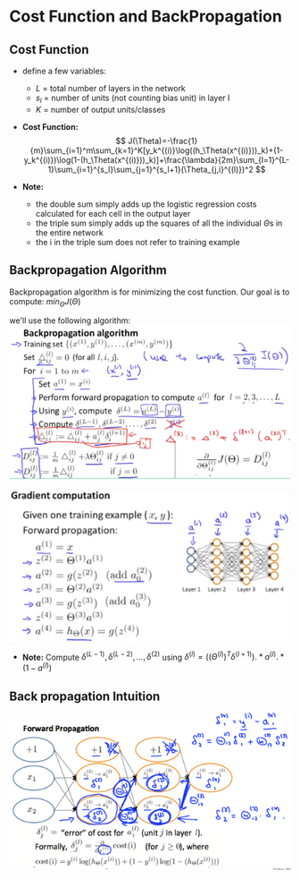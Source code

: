 # **Cost Function and BackPropagation**

## **Cost Function**

* define a few variables:
  * $L$ = total number of layers in the network
  * $s_l$ = number of units (not counting bias unit) in layer I
  * $K$ = number of output units/classes

* **Cost Function:**
  $$ J(\Theta)=-\frac{1}{m}\sum_{i=1}^m\sum_{k=1}^K[y_k^{(i)}\log((h_\Theta(x^{(i)}))_k)+(1-y_k^{(i)})\log(1-(h_\Theta(x^{(i)}))_k)]+\frac{\lambda}{2m}\sum_{l=1}^{L-1}\sum_{i=1}^{s_l}\sum_{j=1}^{s_l+1}(\Theta_{j,i}^{(l)})^2 $$

* **Note:**
  * the double sum simply adds up the logistic regression costs calculated for each cell in the output layer
  * the triple sum simply adds up the squares of all the individual $\Theta$s in the entire network
  * the i in the triple sum does not refer to training example

## **Backpropagation Algorithm**

Backpropagation algorithm is for minimizing the cost function. Our goal is to compute:
$min_\Theta J(\Theta)$

we'll use the following algorithm:
![](https://raw.githubusercontent.com/Achilles-10/machine_learning/master/Notes/imgs/cfab/cfab_1.png)

![](https://raw.githubusercontent.com/Achilles-10/machine_learning/master/Notes/imgs/cfab/cfab_2.png)

* **Note:**
  Compute $\delta^{(L-1)},\delta^{(L-2)},\dots,\delta^{(2)}$ using $\delta^{(l)}=((\Theta^{(l)})^T\delta^{(l+1)}).*a^{(l)}.*(1-a^{(l)})$



## **Back propagation Intuition**

![](https://raw.githubusercontent.com/Achilles-10/machine_learning/master/Notes/imgs/cfab/cfab_3.png)

